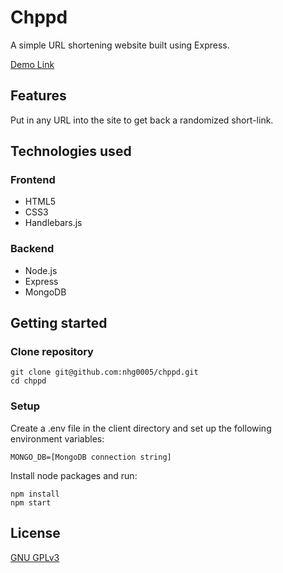 # Chppd

A simple URL shortening website built using Express.

[Demo Link](http://chppd.xyz)

## Features

Put in any URL into the site to get back a randomized short-link.

## Technologies used

### Frontend

- HTML5
- CSS3
- Handlebars.js 

### Backend

- Node.js
- Express
- MongoDB

## Getting started

### Clone repository

```
git clone git@github.com:nhg0005/chppd.git
cd chppd
```

### Setup

Create a .env file in the client directory and set up the following environment variables:

```
MONGO_DB=[MongoDB connection string]
```

Install node packages and run:

```
npm install
npm start
```

## License
[GNU GPLv3](https://choosealicense.com/licenses/gpl-3.0/)
